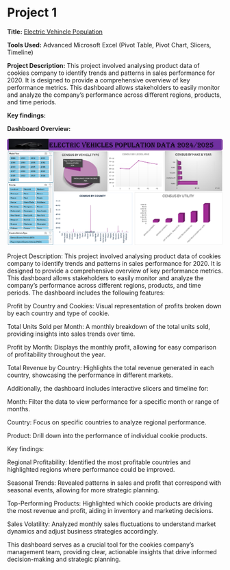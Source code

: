# Project 1

**Title:** [Electric Vehincle Population](https://github.com/gabrieladesina/gabriel.github.io/blob/main/Electric_Car%20Dashboard.xlsx)

**Tools Used:** Advanced Microsoft Excel (Pivot Table, Pivot Chart, Slicers, Timeline)

**Project Description:** This project involved analysing product data of cookies company to identify trends and patterns in sales performance for 2020. It is designed to provide a comprehensive overview of key performance metrics. This dashboard allows stakeholders to easily monitor and analyze the company’s performance across different regions, products, and time periods.

**Key findings:**

**Dashboard Overview:**

![Car_Population](Car_Population.png)




Project Description: This project involved analysing product data of cookies company to identify trends and patterns in sales performance for 2020. It is designed to provide a comprehensive overview of key performance metrics. This dashboard allows stakeholders to easily monitor and analyze the company’s performance across different regions, products, and time periods. The dashboard includes the following features:

Profit by Country and Cookies: Visual representation of profits broken down by each country and type of cookie.

Total Units Sold per Month: A monthly breakdown of the total units sold, providing insights into sales trends over time.

Profit by Month: Displays the monthly profit, allowing for easy comparison of profitability throughout the year.

Total Revenue by Country: Highlights the total revenue generated in each country, showcasing the performance in different markets.

Additionally, the dashboard includes interactive slicers and timeline for:

Month: Filter the data to view performance for a specific month or range of months.

Country: Focus on specific countries to analyze regional performance.

Product: Drill down into the performance of individual cookie products.

 

Key findings:

Regional Profitability: Identified the most profitable countries and highlighted regions where performance could be improved.

Seasonal Trends: Revealed patterns in sales and profit that correspond with seasonal events, allowing for more strategic planning.

Top-Performing Products: Highlighted which cookie products are driving the most revenue and profit, aiding in inventory and marketing decisions.

Sales Volatility: Analyzed monthly sales fluctuations to understand market dynamics and adjust business strategies accordingly.

This dashboard serves as a crucial tool for the cookies company’s management team, providing clear, actionable insights that drive informed decision-making and strategic planning.


 
